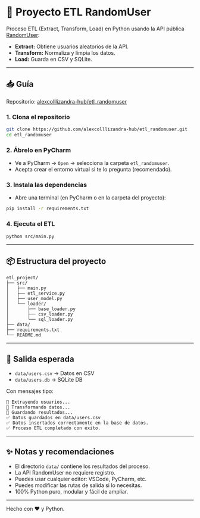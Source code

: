 # 🚀 Proyecto ETL RandomUser

Proceso ETL (Extract, Transform, Load) en Python usando la API pública [RandomUser](https://randomuser.me/api/):

- **Extract:** Obtiene usuarios aleatorios de la API.
- **Transform:** Normaliza y limpia los datos.
- **Load:** Guarda en CSV y SQLite.

---

## 📥 Guía

Repositorio: [alexcolllizandra-hub/etl_randomuser](https://github.com/alexcolllizandra-hub/etl_randomuser.git)

### 1. Clona el repositorio

```bash
git clone https://github.com/alexcolllizandra-hub/etl_randomuser.git
cd etl_randomuser
```

### 2. Ábrelo en PyCharm

- Ve a PyCharm → `Open` → selecciona la carpeta `etl_randomuser`.
- Acepta crear el entorno virtual si te lo pregunta (recomendado).

### 3. Instala las dependencias

- Abre una terminal (en PyCharm o en la carpeta del proyecto):

```bash
pip install -r requirements.txt
```

### 4. Ejecuta el ETL

```bash
python src/main.py
```

---

## 📦 Estructura del proyecto

```
etl_project/
├── src/
│   ├── main.py
│   ├── etl_service.py
│   ├── user_model.py
│   └── loader/
│       ├── base_loader.py
│       ├── csv_loader.py
│       └── sql_loader.py
├── data/
├── requirements.txt
└── README.md
```

---

## 📂 Salida esperada

- `data/users.csv` → Datos en CSV
- `data/users.db`  → SQLite DB

Con mensajes tipo:
```
🔹 Extrayendo usuarios...
🔹 Transformando datos...
🔹 Guardando resultados...
✅ Datos guardados en data/users.csv
✅ Datos insertados correctamente en la base de datos.
✅ Proceso ETL completado con éxito.
```

---

## ✨ Notas y recomendaciones

- El directorio `data/` contiene los resultados del proceso.
- La API RandomUser no requiere registro.
- Puedes usar cualquier editor: VSCode, PyCharm, etc.
- Puedes modificar las rutas de salida si lo necesitas.
- 100% Python puro, modular y fácil de ampliar.

---

Hecho con ❤️ y Python.
